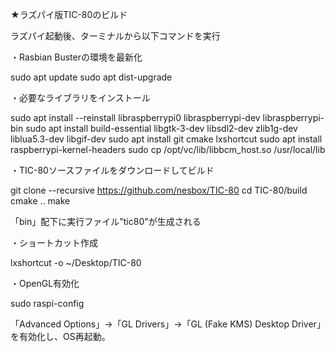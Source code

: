 ★ラズパイ版TIC-80のビルド

ラズパイ起動後、ターミナルから以下コマンドを実行

・Rasbian Busterの環境を最新化

sudo apt update
sudo apt dist-upgrade

・必要なライブラリをインストール

sudo apt install --reinstall libraspberrypi0 libraspberrypi-dev libraspberrypi-bin
sudo apt install build-essential libgtk-3-dev libsdl2-dev zlib1g-dev liblua5.3-dev libgif-dev
sudo apt install git cmake lxshortcut
sudo apt install raspberrypi-kernel-headers
sudo cp /opt/vc/lib/libbcm_host.so /usr/local/lib

・TIC-80ソースファイルをダウンロードしてビルド

git clone --recursive https://github.com/nesbox/TIC-80
cd TIC-80/build
cmake ..
make

「bin」配下に実行ファイル"tic80"が生成される

・ショートカット作成

lxshortcut -o ~/Desktop/TIC-80

・OpenGL有効化

sudo raspi-config

「Advanced Options」->「GL Drivers」->「GL (Fake KMS) Desktop Driver」を有効化し、OS再起動。

